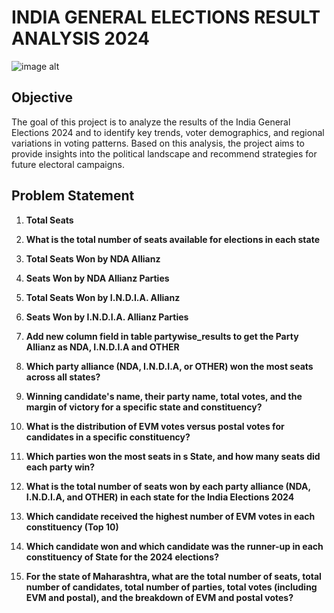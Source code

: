 # INDIA GENERAL ELECTIONS RESULT ANALYSIS 2024

![image alt]()

## Objective
The goal of this project is to analyze the results of the India General Elections 2024 and to identify key trends, voter demographics, and regional variations in voting patterns. Based on this analysis, the project aims to provide insights into the political landscape and recommend strategies for future electoral campaigns.

## Problem Statement
1. **Total Seats**  
   
2. **What is the total number of seats available for elections in each state**  
   

3. **Total Seats Won by NDA Allianz**  
   

4. **Seats Won by NDA Allianz Parties**  
   

5. **Total Seats Won by I.N.D.I.A. Allianz**  
   

6. **Seats Won by I.N.D.I.A. Allianz Parties**  
   

7. **Add new column field in table partywise_results to get the Party Allianz as NDA, I.N.D.I.A and OTHER**  
  

8. **Which party alliance (NDA, I.N.D.I.A, or OTHER) won the most seats across all states?**  
  

9. **Winning candidate's name, their party name, total votes, and the margin of victory for a specific state and constituency?**  
   

10. **What is the distribution of EVM votes versus postal votes for candidates in a specific constituency?**  
    

11. **Which parties won the most seats in s State, and how many seats did each party win?**

12. **What is the total number of seats won by each party alliance (NDA, I.N.D.I.A, and OTHER) in each state for the India Elections 2024**

13. **Which candidate received the highest number of EVM votes in each constituency (Top 10)**

14. **Which candidate won and which candidate was the runner-up in each constituency of State for the 2024 elections?**

15. **For the state of Maharashtra, what are the total number of seats, total number of candidates, total number of parties, total votes (including EVM and postal), and the breakdown of EVM and postal votes?** 

